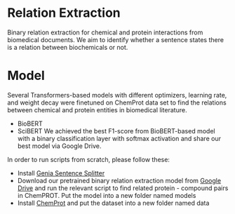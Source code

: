 # Relation Extraction
Binary relation extraction for chemical and protein interactions from biomedical documents. We aim to identify whether a sentence states there is a relation between biochemicals or not.

# Model
Several Transformers-based models with different optimizers, learning rate, and weight decay were finetuned on ChemProt data set to find the relations between chemical and protein entities in biomedical literature. 
* BioBERT
* SciBERT
We achieved the best F1-score from BioBERT-based model with a binary classification layer with softmax activation and share our best model via Google Drive.

In order to run scripts from scratch, please follow these:
* Install [Genia Sentence Splitter](http://www.nactem.ac.uk/y-matsu/geniass/)
* Download our pretrained binary relation extraction model from [Google Drive](https://drive.google.com/file/d/19_eKPAAwug49JNlNneJoNVhl5VDMP1VH/view?usp=sharing) and run the relevant script to find related protein - compound pairs in ChemPROT. Put the model into a new folder named models
* Install [ChemProt](https://biocreative.bioinformatics.udel.edu/news/corpora/chemprot-corpus-biocreative-vi/) and put the dataset into a new folder named data 


